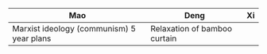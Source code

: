 | Mao                                       | Deng | Xi  |
| ----------------------------------------- | ---- | --- |
| Marxist ideology (communism) 5 year plans |   Relaxation of bamboo curtain   |     |
